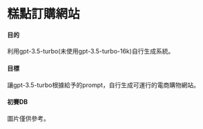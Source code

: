 # 糕點訂購網站
<h4>目的</h4>
利用gpt-3.5-turbo(未使用gpt-3.5-turbo-16k)自行生成系統。
<h4>目標</h4>
讓gpt-3.5-turbo根據給予的prompt，自行生成可運行的電商購物網站。
<h4>初賽DB</h4>
圖片僅供參考。
